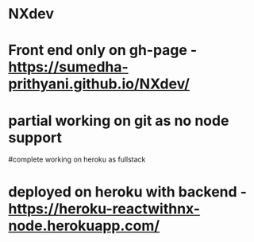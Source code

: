 # NXdev
# Front end only on gh-page - https://sumedha-prithyani.github.io/NXdev/ 
# partial working on git as no node support
#complete working on heroku as fullstack
# deployed on heroku with backend - https://heroku-reactwithnx-node.herokuapp.com/
